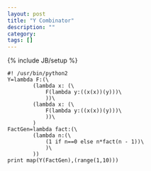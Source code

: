 ```yaml
---
layout: post
title: "Y Combinator"
description: ""
category: 
tags: []
---
```

{% include JB/setup %}
<pre><code>#! /usr/bin/python2   
Y=lambda F:(\   
        (lambda x: (\   
            F(lambda y:((x(x))(y)))\   
            ))\   
        (lambda x: (\   
            F(lambda y:((x(x))(y)))\   
            ))\   
        )   
FactGen=lambda fact:(\   
        (lambda n:(\   
            (1 if n==0 else n*fact(n - 1))\   
            )\   
        ))   
print map(Y(FactGen),(range(1,10)))
</code></pre>
